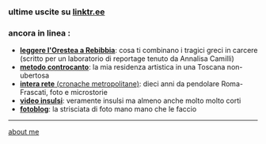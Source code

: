 
### ultime uscite su [linktr.ee](https://linktr.ee/cacioman)

### ancora in linea :
- [**leggere l'Orestea a Rebibbia**](https://docs.google.com/document/d/1gUJ1HJ9AseuFecQ_CTNzu6HjrihQdxtAUjQ7g-ZI2vE/edit?usp=share_link): cosa ti combinano i tragici greci in carcere (scritto per un laboratorio di reportage tenuto da Annalisa Camilli)
- [**metodo controcanto**](https://cacioman.github.io/MetodoControcanto.html): la mia residenza artistica in una Toscana non-ubertosa  
- [**intera rete** (cronache metropolitane)](https://cacioman.github.io/interarete.html): dieci anni da pendolare Roma-Frascati, foto e microstorie  
- [**video insulsi**](https://www.youtube.com/@ClaudioGatti44): veramente insulsi ma almeno anche molto molto corti  
- [**fotoblog**](https://photos.app.goo.gl/N4hsPnfQrvNVXj3J9): la strisciata di foto mano mano che le faccio       

---    
[about me](https://about.me/cacioman) 
